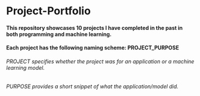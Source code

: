 # Project-Portfolio

#### This repository showcases 10 projects I have completed in the past in both programming and machine learning.
#### Each project has the following naming scheme: PROJECT_PURPOSE
###### PROJECT specifies whether the project was for an application or a machine learning model. 
###### PURPOSE provides a short snippet of what the application/model did.
